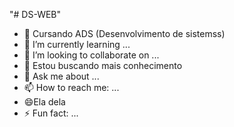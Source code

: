 "# DS-WEB"  

- 🔭 Cursando ADS (Desenvolvimento de sistemss) 
- 🌱 I’m currently learning ...
- 👯 I’m looking to collaborate on ...
- 🤔 Estou buscando mais conhecimento
- 💬 Ask me about ...
- 📫 How to reach me: ...
- 😄Ela dela 
- ⚡ Fun fact: ...